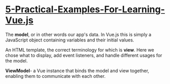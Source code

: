 # <a href="https://tutorialzine.com/2016/03/5-practical-examples-for-learning-vue-js" target="_blank">5-Practical-Examples-For-Learning-Vue.js</a>

The **model**, or in other words our app's data. In Vue.js this is simply a JavaScript object containing variables and their initial values.

An HTML template, the correct terminology for which is **view**. Here we chose what to display, add event listeners, and handle different usages for the model.

**ViewModel**- a Vue instance that binds the model and view together, enabling them to communicate with each other.

